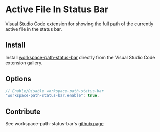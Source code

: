 # Active File In Status Bar #
[Visual Studio Code](https://code.visualstudio.com/) extension for showing the full path of the currently active file in the status bar.

## Install ##
Install [workspace-path-status-bar](https://marketplace.visualstudio.com/items?itemName=forivall.workspace-path-status-bar) directly from the Visual Studio Code extension gallery.

## Options ##

```javascript
// Enable/Disable workspace-path-status-bar
"workspace-path-status-bar.enable": true,
```

## Contribute ##
See workspace-path-status-bar's [github page](https://github.com/forivall/workspace-path-status-bar)
